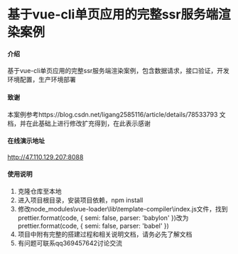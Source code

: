 ﻿# 基于vue-cli单页应用的完整ssr服务端渲染案例

#### 介绍
基于vue-cli单页应用的完整ssr服务端渲染案例，包含数据请求，接口验证，开发环境配置，生产环境部署

#### 致谢
本案例参考https://blog.csdn.net/ligang2585116/article/details/78533793 文档，并在此基础上进行修改扩充得到，在此表示感谢

#### 在线演示地址
http://47.110.129.207:8088


#### 使用说明

1. 克隆仓库至本地
2. 进入项目根目录，安装项目依赖，npm install
3. 修改node_modules\vue-loader\lib\template-compiler\index.js文件，找到prettier.format(code, { semi: false, parser: 'babylon' })改为prettier.format(code, { semi: false, parser: 'babel' })
3. 项目中附有完整的搭建过程和相关说明文档，请务必先了解文档
4. 有问题可联系qq369457642讨论交流

